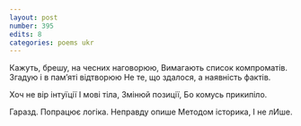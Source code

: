 ```yaml
---
layout: post
number: 395
edits: 8
categories: poems ukr
---
```


Кажуть, брешу, на чесних наговорюю,
Вимагають список компроматів.
Згадую і в памʼяті відтворюю
Не те, що здалося, а наявність фактів.

Хоч не вір інтуїції 
І мові тіла,
Змінюй позиції,
Бо комусь прикипіло.

Гаразд.  Попрацює логіка.
Неправду опише
Методом історика,
І не лИше.
